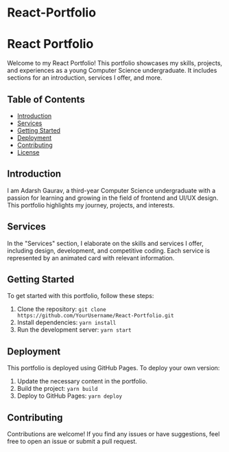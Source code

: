 # React-Portfolio
# React Portfolio

Welcome to my React Portfolio! This portfolio showcases my skills, projects, and experiences as a young Computer Science undergraduate. It includes sections for an introduction, services I offer, and more.

## Table of Contents

- [Introduction](#introduction)
- [Services](#services)
- [Getting Started](#getting-started)
- [Deployment](#deployment)
- [Contributing](#contributing)
- [License](#license)

## Introduction

I am Adarsh Gaurav, a third-year Computer Science undergraduate with a passion for learning and growing in the field of frontend and UI/UX design. This portfolio highlights my journey, projects, and interests.

## Services

In the "Services" section, I elaborate on the skills and services I offer, including design, development, and competitive coding. Each service is represented by an animated card with relevant information.

## Getting Started

To get started with this portfolio, follow these steps:

1. Clone the repository: `git clone https://github.com/YourUsername/React-Portfolio.git`
2. Install dependencies: `yarn install`
3. Run the development server: `yarn start`

## Deployment

This portfolio is deployed using GitHub Pages. To deploy your own version:

1. Update the necessary content in the portfolio.
2. Build the project: `yarn build`
3. Deploy to GitHub Pages: `yarn deploy`

## Contributing

Contributions are welcome! If you find any issues or have suggestions, feel free to open an issue or submit a pull request.


